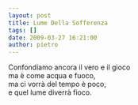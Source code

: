 ```yaml
---
layout: post
title: Lume Della Sofferenza
tags: []
date: 2009-03-27 16:21:00
author: pietro
---
```

Confondiamo ancora il vero e il gioco<br/>ma è come acqua e fuoco,<br/>ma ci vorrà del tempo è poco,<br/>e quel lume diverrà fioco.
